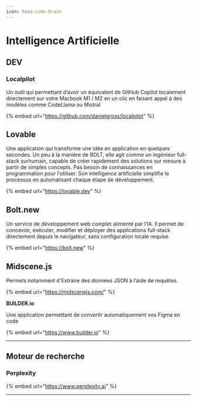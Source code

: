 ```yaml
---
icon: head-side-brain
---
```


# Intelligence Artificielle

## DEV

### Localpilot

Un outil qui permettant d’avoir un équivalent de GitHub Copilot localement directement sur votre Macbook M1 / M2 en un clic en faisant appel à des modèles comme CodeLlama ou Mistral

{% embed url="https://github.com/danielgross/localpilot" %}

## Lovable&#x20;

Une application qui transforme une idée en application en quelques secondes. Un peu à la manière de BOLT, elle agit comme un ingénieur full-stack surhumain, capable de créer rapidement des solutions sur mesure à partir de simples concepts. Pas besoin de connaissances en programmation pour l’utiliser. Son intelligence artificielle simplifie le processus en automatisant chaque étape de développement.

{% embed url="https://lovable.dev" %}

## Bolt.new

Un service de développement web complet alimenté par l’IA. Il permet de concevoir, exécuter, modifier et déployer des applications full-stack directement depuis le navigateur, sans configuration locale requise.

{% embed url="https://bolt.new" %}

## **Midscene.js**

&#x20;Permets notamment d'Extraire des données JSON à l’aide de requêtes.

{% embed url="https://midscenejs.com/" %}

**BUILDER.io**

Une application permettant de convertir automatiquement vos Figma en code

{% embed url="https://www.builder.io" %}

***

## Moteur de recherche

### Perplexity

{% embed url="https://www.perplexity.ai" %}

***



